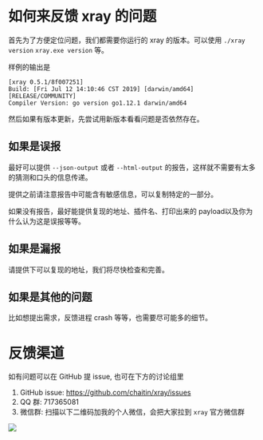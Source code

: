 # 如何来反馈 xray 的问题

首先为了方便定位问题，我们都需要你运行的 xray 的版本。可以使用 `./xray version` `xray.exe version` 等。

样例的输出是

```
[xray 0.5.1/8f007251]
Build: [Fri Jul 12 14:10:46 CST 2019] [darwin/amd64] [RELEASE/COMMUNITY]
Compiler Version: go version go1.12.1 darwin/amd64
```

然后如果有版本更新，先尝试用新版本看看问题是否依然存在。

## 如果是误报

最好可以提供 `--json-output` 或者 `--html-output` 的报告，这样就不需要有太多的猜测和口头的信息传递。

提供之前请注意报告中可能含有敏感信息，可以复制特定的一部分。

如果没有报告，最好能提供复现的地址、插件名、打印出来的 payload以及你为什么认为这是误报等等。

## 如果是漏报

请提供下可以复现的地址，我们将尽快检查和完善。

## 如果是其他的问题

比如想提出需求，反馈进程 crash 等等，也需要尽可能多的细节。

# 反馈渠道

如有问题可以在 GitHub 提 issue, 也可在下方的讨论组里

1. GitHub issue: https://github.com/chaitin/xray/issues
1. QQ 群: 717365081
1. 微信群: 扫描以下二维码加我的个人微信，会把大家拉到 `xray` 官方微信群    

![](../assets/wechat.jpg")
